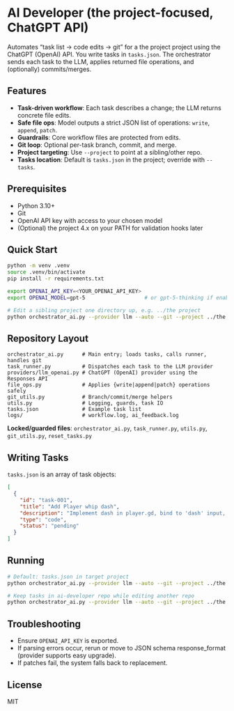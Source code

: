 # AI Developer (the project-focused, ChatGPT API)

Automates “task list → code edits → git” for a the project project using the ChatGPT (OpenAI) API.
You write tasks in `tasks.json`. The orchestrator sends each task to the LLM, applies returned
file operations, and (optionally) commits/merges.

## Features
- **Task-driven workflow**: Each task describes a change; the LLM returns concrete file edits.
- **Safe file ops**: Model outputs a strict JSON list of operations: `write`, `append`, `patch`.
- **Guardrails**: Core workflow files are protected from edits.
- **Git loop**: Optional per-task branch, commit, and merge.
- **Project targeting**: Use `--project` to point at a sibling/other repo.
- **Tasks location**: Default is `tasks.json` in the project; override with `--tasks`.

## Prerequisites
- Python 3.10+
- Git
- OpenAI API key with access to your chosen model
- (Optional) the project 4.x on your PATH for validation hooks later

## Quick Start
```bash
python -m venv .venv
source .venv/bin/activate
pip install -r requirements.txt

export OPENAI_API_KEY=<YOUR_OPENAI_API_KEY>
export OPENAI_MODEL=gpt-5                   # or gpt-5-thinking if enabled

# Edit a sibling project one directory up, e.g. ../the project
python orchestrator_ai.py --provider llm --auto --git --project ../the project
```

## Repository Layout
```
orchestrator_ai.py      # Main entry; loads tasks, calls runner, handles git
task_runner.py          # Dispatches each task to the LLM provider
providers/llm_openai.py # ChatGPT (OpenAI) provider using the Responses API
file_ops.py             # Applies {write|append|patch} operations safely
git_utils.py            # Branch/commit/merge helpers
utils.py                # Logging, guards, task IO
tasks.json              # Example task list
logs/                   # workflow.log, ai_feedback.log
```

**Locked/guarded files**: `orchestrator_ai.py`, `task_runner.py`, `utils.py`, `git_utils.py`, `reset_tasks.py`

## Writing Tasks
`tasks.json` is an array of task objects:
```json
[
  {
    "id": "task-001",
    "title": "Add Player whip dash",
    "description": "Implement dash in player.gd, bind to 'dash' input, update scene if needed.",
    "type": "code",
    "status": "pending"
  }
]
```

## Running
```bash
# Default: tasks.json in target project
python orchestrator_ai.py --provider llm --auto --git --project ../the project

# Keep tasks in ai-developer repo while editing another repo
python orchestrator_ai.py --provider llm --auto --git --project ../the project --tasks ./tasks.json
```

## Troubleshooting
- Ensure `OPENAI_API_KEY` is exported.
- If parsing errors occur, rerun or move to JSON schema response_format (provider supports easy upgrade).
- If patches fail, the system falls back to replacement.

## License
MIT
